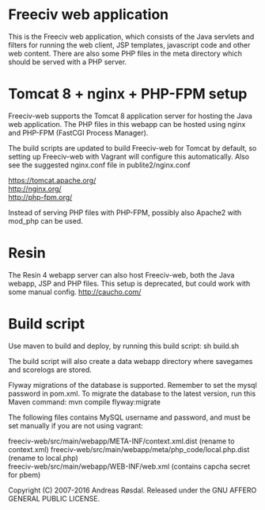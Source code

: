 Freeciv web application 
=======================

This is the Freeciv web application, which consists of the Java servlets 
and filters for running the web client, JSP templates, javascript code
and other web content. There are also some PHP files in the meta directory
which should be served with a PHP server.

Tomcat 8 + nginx + PHP-FPM setup
================================
Freeciv-web supports the Tomcat 8 application server for hosting the Java web application.
The PHP files in this webapp can be hosted using nginx and PHP-FPM 
(FastCGI Process Manager). 

The build scripts are updated to build Freeciv-web for Tomcat by default,
so setting up Freeciv-web with Vagrant will configure this automatically.
Also see the suggested nginx.conf file in publite2/nginx.conf

  https://tomcat.apache.org/  
  http://nginx.org/  
  http://php-fpm.org/  

Instead of serving PHP files with PHP-FPM, possibly also Apache2 with mod_php can be used. 

Resin
=====
The Resin 4 webapp server can also host Freeciv-web, both the Java webapp,
JSP and PHP files. This setup is deprecated, but could work with some manual config.
  http://caucho.com/

Build script
============
Use maven to build and deploy, by running this build script: 
sh build.sh

The build script will also create a data webapp directory where savegames and scorelogs are stored.

Flyway migrations of the database is supported. Remember to set the mysql password in pom.xml. To migrate the database to the latest version, run this Maven command:
mvn compile flyway:migrate


The following files contains MySQL username and password, and must be set manually
if you are not using vagrant:

freeciv-web/src/main/webapp/META-INF/context.xml.dist  (rename to context.xml)
freeciv-web/src/main/webapp/meta/php_code/local.php.dist  (rename to local.php)  
freeciv-web/src/main/webapp/WEB-INF/web.xml        (contains capcha secret for pbem)  


Copyright (C) 2007-2016 Andreas Røsdal. 
Released under the GNU AFFERO GENERAL PUBLIC LICENSE.


